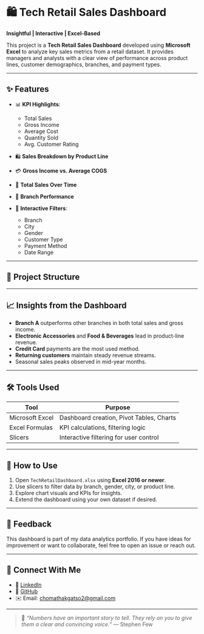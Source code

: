 # 🛍️ Tech Retail Sales Dashboard

**Insightful | Interactive | Excel-Based**

This project is a **Tech Retail Sales Dashboard** developed using **Microsoft Excel** to analyze key sales metrics from a retail dataset. It provides managers and analysts with a clear view of performance across product lines, customer demographics, branches, and payment types.

---

## ✨ Features

- 📊 **KPI Highlights**:  
  - Total Sales  
  - Gross Income  
  - Average Cost  
  - Quantity Sold  
  - Avg. Customer Rating  

- 🛍️ **Sales Breakdown by Product Line**
- 💳 **Gross Income vs. Average COGS**
- 📆 **Total Sales Over Time**
- 🏪 **Branch Performance**
- 🎯 **Interactive Filters**:
  - Branch  
  - City  
  - Gender  
  - Customer Type  
  - Payment Method  
  - Date Range  

---

## 📁 Project Structure


---

## 📈 Insights from the Dashboard

- **Branch A** outperforms other branches in both total sales and gross income.
- **Electronic Accessories** and **Food & Beverages** lead in product-line revenue.
- **Credit Card** payments are the most used method.
- **Returning customers** maintain steady revenue streams.
- Seasonal sales peaks observed in mid-year months.

---

## 🛠 Tools Used

| Tool          | Purpose                             |
|---------------|-------------------------------------|
| Microsoft Excel | Dashboard creation, Pivot Tables, Charts |
| Excel Formulas | KPI calculations, filtering logic  |
| Slicers       | Interactive filtering for user control |

---

## 🚀 How to Use

1. Open `TechRetailDashboard.xlsx` using **Excel 2016 or newer**.
2. Use slicers to filter data by branch, gender, city, or product line.
3. Explore chart visuals and KPIs for insights.
4. Extend the dashboard using your own dataset if desired.

---

## 🙌 Feedback

This dashboard is part of my data analytics portfolio. If you have ideas for improvement or want to collaborate, feel free to open an issue or reach out.

---

## 🔗 Connect With Me

- 💼 [LinkedIn](www.linkedin.com/in/thakgatsochomaindustrialengineer)
- 🐙 [GitHub](https://github.com/yourusername)
- ✉️ Email: chomathakgatso2@gmail.com

---

> 💬 *“Numbers have an important story to tell. They rely on you to give them a clear and convincing voice.”* — Stephen Few
